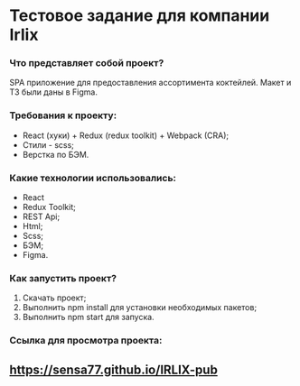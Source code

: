 # Тестовое задание для компании Irlix

### Что представляет собой проект?

SPA приложение для предоставления ассортимента коктейлей. Макет и ТЗ были даны в Figma.

### Требования к проекту:

- React (хуки) + Redux (redux toolkit) + Webpack (CRA);
- Стили - scss;
- Верстка по БЭМ.

### Какие технологии использовались:

- React
- Redux Toolkit;
- REST Api;
- Html;
- Scss;
- БЭМ;
- Figma.

### Как запустить проект?

1. Скачать проект;
1. Выполнить npm install для установки необходимых пакетов;
1. Выполнить npm start для запуска.

### Ссылка для просмотра проекта:

## https://sensa77.github.io/IRLIX-pub
